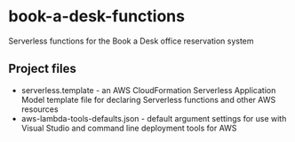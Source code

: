 # book-a-desk-functions
Serverless functions for the Book a Desk office reservation system

## Project files
- serverless.template - an AWS CloudFormation Serverless Application Model template file for declaring Serverless functions and other AWS resources
- aws-lambda-tools-defaults.json - default argument settings for use with Visual Studio and command line deployment tools for AWS
